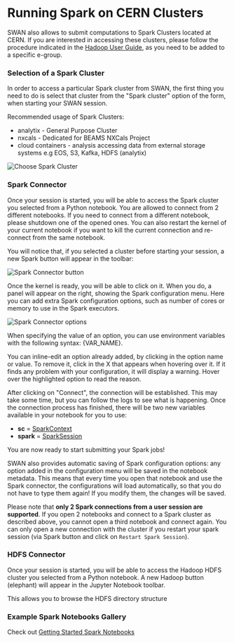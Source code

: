 # Running Spark on CERN Clusters

SWAN also allows to submit computations to Spark Clusters located at CERN. If you are interested in accessing these clusters, please follow the procedure indicated in the [Hadoop User Guide](https://hadoop-user-guide.web.cern.ch/getstart/access.html), as you need to be added to a specific e-group.

### Selection of a Spark Cluster

In order to access a particular Spark cluster from SWAN, the first thing you need to do is select that cluster from the "Spark cluster" option of the form, when starting your SWAN session.

Recommended usage of Spark Clusters:

* analytix - General Purpose Cluster
* nxcals - Dedicated for BEAMS NXCals Project
* cloud containers - analysis accessing data from external storage systems e.g EOS, S3, Kafka, HDFS (analytix)

![][spark_clusters]

### Spark Connector

Once your session is started, you will be able to access the Spark cluster you selected from a Python notebook. You are allowed to connect from 2 different notebooks. If you need to connect from a different notebook, please shutdown one of the opened ones. You can also restart the kernel of your current notebook if you want to kill the current connection and re-connect from the same notebook.

You will notice that, if you selected a cluster before starting your session, a new Spark button will appear in the toolbar:

![][spark_toolbar]

Once the kernel is ready, you will be able to click on it. When you do, a panel will appear on the right, showing the Spark configuration menu. Here you can add extra Spark configuration options, such as number of cores or memory to use in the Spark executors.

![][spark_options]

When specifying the value of an option, you can use environment variables with the following syntax: {VAR_NAME}.

You can inline-edit an option already added, by clicking in the option name or value. To remove it, click in the X that appears when hovering over it. If it finds any problem with your configuration, it will display a warning. Hover over the highlighted option to read the reason.

After clicking on "Connect", the connection will be established. This may take some time, but you can follow the logs to see what is happening. Once the connection process has finished, there will be two new variables available in your notebook for you to use:

*   **sc** = [SparkContext](https://spark.apache.org/docs/latest/api/python/reference/api/pyspark.SparkContext.html)
*   **spark** = [SparkSession](https://spark.apache.org/docs/latest/api/python/reference/api/pyspark.sql.SparkSession.html)

You are now ready to start submitting your Spark jobs!

SWAN also provides automatic saving of Spark configuration options: any option added in the configuration menu will be saved in the notebook metadata. This means that every time you open that notebook and use the Spark connector, the configurations will load automatically, so that you do not have to type them again! If you modify them, the changes will be saved.

Please note that **only 2 Spark connections from a user session are supported**. If you open 2 notebooks and connect to a Spark cluster as described above, you cannot open a third notebook and connect again. You can only open a new connection with the cluster if you restart your spark session (via Spark button and click on `Restart Spark Session`).

### HDFS Connector

Once your session is started, you will be able to access the Hadoop HDFS cluster you selected from a Python notebook. A new Hadoop button (elephant) will appear in the Jupyter Notebook toolbar. 

This allows you to browse the HDFS directory structure

### Example Spark Notebooks Gallery

Check out [Getting Started Spark Notebooks](https://swan-gallery.web.cern.ch/apache_spark/) 

[spark_clusters]: ../images/spark_clusters.png "Choose Spark Cluster"
[spark_toolbar]: ../images/spark_toolbar.png "Spark Connector button"
[spark_auth]: ../images/spark_auth.png "Spark Connector authentication"
[spark_options]: ../images/spark_options.png "Spark Connector options"
